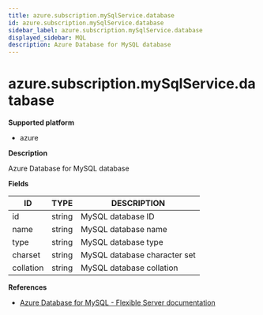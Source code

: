 ```yaml
---
title: azure.subscription.mySqlService.database
id: azure.subscription.mySqlService.database
sidebar_label: azure.subscription.mySqlService.database
displayed_sidebar: MQL
description: Azure Database for MySQL database
---
```


# azure.subscription.mySqlService.database

**Supported platform**

- azure

**Description**

Azure Database for MySQL database

**Fields**

| ID        | TYPE   | DESCRIPTION                  |
| --------- | ------ | ---------------------------- |
| id        | string | MySQL database ID            |
| name      | string | MySQL database name          |
| type      | string | MySQL database type          |
| charset   | string | MySQL database character set |
| collation | string | MySQL database collation     |

**References**

- [Azure Database for MySQL - Flexible Server documentation](https://learn.microsoft.com/en-us/azure/mysql/)
